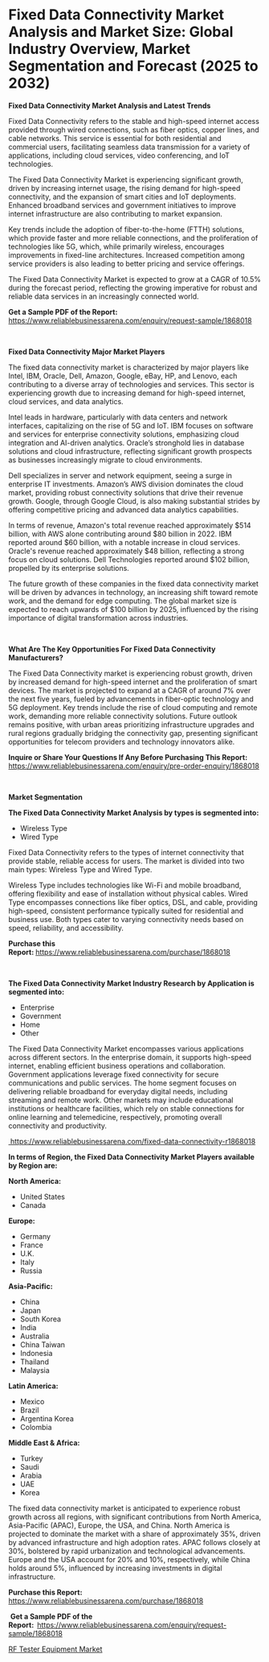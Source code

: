 <p><h1>Fixed Data Connectivity Market Analysis and Market Size: Global Industry Overview, Market Segmentation and Forecast (2025 to 2032)</h1></p><p><strong>Fixed Data Connectivity Market Analysis and Latest Trends</strong></p>
<p><p>Fixed Data Connectivity refers to the stable and high-speed internet access provided through wired connections, such as fiber optics, copper lines, and cable networks. This service is essential for both residential and commercial users, facilitating seamless data transmission for a variety of applications, including cloud services, video conferencing, and IoT technologies. </p><p>The Fixed Data Connectivity Market is experiencing significant growth, driven by increasing internet usage, the rising demand for high-speed connectivity, and the expansion of smart cities and IoT deployments. Enhanced broadband services and government initiatives to improve internet infrastructure are also contributing to market expansion. </p><p>Key trends include the adoption of fiber-to-the-home (FTTH) solutions, which provide faster and more reliable connections, and the proliferation of technologies like 5G, which, while primarily wireless, encourages improvements in fixed-line architectures. Increased competition among service providers is also leading to better pricing and service offerings. </p><p>The Fixed Data Connectivity Market is expected to grow at a CAGR of 10.5% during the forecast period, reflecting the growing imperative for robust and reliable data services in an increasingly connected world.</p></p>
<p><strong>Get a Sample PDF of the Report:&nbsp;</strong> <a href="https://www.reliablebusinessarena.com/enquiry/request-sample/1868018?utm_campaign=2343&utm_medium=2&utm_source=Github&utm_content=ia&utm_term=15022025&utm_id=fixed-data-connectivity">https://www.reliablebusinessarena.com/enquiry/request-sample/1868018</a></p>
<p>&nbsp;</p>
<p><strong>Fixed Data Connectivity Major Market Players</strong></p>
<p><p>The fixed data connectivity market is characterized by major players like Intel, IBM, Oracle, Dell, Amazon, Google, eBay, HP, and Lenovo, each contributing to a diverse array of technologies and services. This sector is experiencing growth due to increasing demand for high-speed internet, cloud services, and data analytics.</p><p>Intel leads in hardware, particularly with data centers and network interfaces, capitalizing on the rise of 5G and IoT. IBM focuses on software and services for enterprise connectivity solutions, emphasizing cloud integration and AI-driven analytics. Oracle’s stronghold lies in database solutions and cloud infrastructure, reflecting significant growth prospects as businesses increasingly migrate to cloud environments.</p><p>Dell specializes in server and network equipment, seeing a surge in enterprise IT investments. Amazon’s AWS division dominates the cloud market, providing robust connectivity solutions that drive their revenue growth. Google, through Google Cloud, is also making substantial strides by offering competitive pricing and advanced data analytics capabilities.</p><p>In terms of revenue, Amazon's total revenue reached approximately $514 billion, with AWS alone contributing around $80 billion in 2022. IBM reported around $60 billion, with a notable increase in cloud services. Oracle's revenue reached approximately $48 billion, reflecting a strong focus on cloud solutions. Dell Technologies reported around $102 billion, propelled by its enterprise solutions.</p><p>The future growth of these companies in the fixed data connectivity market will be driven by advances in technology, an increasing shift toward remote work, and the demand for edge computing. The global market size is expected to reach upwards of $100 billion by 2025, influenced by the rising importance of digital transformation across industries.</p></p>
<p>&nbsp;</p>
<p><strong>What Are The Key Opportunities For Fixed Data Connectivity Manufacturers?</strong></p>
<p><p>The Fixed Data Connectivity market is experiencing robust growth, driven by increased demand for high-speed internet and the proliferation of smart devices. The market is projected to expand at a CAGR of around 7% over the next five years, fueled by advancements in fiber-optic technology and 5G deployment. Key trends include the rise of cloud computing and remote work, demanding more reliable connectivity solutions. Future outlook remains positive, with urban areas prioritizing infrastructure upgrades and rural regions gradually bridging the connectivity gap, presenting significant opportunities for telecom providers and technology innovators alike.</p></p>
<p><strong>Inquire or Share Your Questions If Any Before Purchasing This Report:</strong> <a href="https://www.reliablebusinessarena.com/enquiry/pre-order-enquiry/1868018?utm_campaign=2343&utm_medium=2&utm_source=Github&utm_content=ia&utm_term=15022025&utm_id=fixed-data-connectivity">https://www.reliablebusinessarena.com/enquiry/pre-order-enquiry/1868018</a></p>
<p>&nbsp;</p>
<p><strong>Market Segmentation</strong></p>
<p><strong>The Fixed Data Connectivity Market Analysis by types is segmented into:</strong></p>
<p><ul><li>Wireless Type</li><li>Wired Type</li></ul></p>
<p><p>Fixed Data Connectivity refers to the types of internet connectivity that provide stable, reliable access for users. The market is divided into two main types: Wireless Type and Wired Type. </p><p>Wireless Type includes technologies like Wi-Fi and mobile broadband, offering flexibility and ease of installation without physical cables. Wired Type encompasses connections like fiber optics, DSL, and cable, providing high-speed, consistent performance typically suited for residential and business use. Both types cater to varying connectivity needs based on speed, reliability, and accessibility.</p></p>
<p><strong>Purchase this Report:&nbsp;</strong><a href="https://www.reliablebusinessarena.com/purchase/1868018?utm_campaign=2343&utm_medium=2&utm_source=Github&utm_content=ia&utm_term=15022025&utm_id=fixed-data-connectivity">https://www.reliablebusinessarena.com/purchase/1868018</a></p>
<p>&nbsp;</p>
<p><strong>The Fixed Data Connectivity Market Industry Research by Application is segmented into:</strong></p>
<p><ul><li>Enterprise</li><li>Government</li><li>Home</li><li>Other</li></ul></p>
<p><p>The Fixed Data Connectivity Market encompasses various applications across different sectors. In the enterprise domain, it supports high-speed internet, enabling efficient business operations and collaboration. Government applications leverage fixed connectivity for secure communications and public services. The home segment focuses on delivering reliable broadband for everyday digital needs, including streaming and remote work. Other markets may include educational institutions or healthcare facilities, which rely on stable connections for online learning and telemedicine, respectively, promoting overall connectivity and productivity.</p></p>
<p><a href="https://www.reliablebusinessarena.com/fixed-data-connectivity-r1868018?utm_campaign=2343&utm_medium=2&utm_source=Github&utm_content=ia&utm_term=15022025&utm_id=fixed-data-connectivity">&nbsp;https://www.reliablebusinessarena.com/fixed-data-connectivity-r1868018</a></p>
<p><strong>In terms of Region, the Fixed Data Connectivity Market Players available by Region are:</strong></p>
<p>
    <p> <strong> North America: </strong>
        <ul>
            <li>United States</li>
            <li>Canada</li>
        </ul>
        </p> 
    <p> <strong> Europe: </strong>
        <ul>
            <li>Germany</li>
            <li>France</li>
            <li>U.K.</li>
            <li>Italy</li>
            <li>Russia</li>
        </ul>
        </p> 
    <p> <strong> Asia-Pacific: </strong>
        <ul>
            <li>China</li>
            <li>Japan</li>
            <li>South Korea</li>
            <li>India</li>
            <li>Australia</li>
            <li>China Taiwan</li>
            <li>Indonesia</li>
            <li>Thailand</li>
            <li>Malaysia</li>
        </ul>
        </p> 
    <p> <strong> Latin America: </strong>
        <ul>
            <li>Mexico</li>
            <li>Brazil</li>
            <li>Argentina Korea</li>
            <li>Colombia</li>
        </ul>
        </p> 
    <p> <strong> Middle East & Africa: </strong>
        <ul>
            <li>Turkey</li>
            <li>Saudi</li>
            <li>Arabia</li>
            <li>UAE</li>
            <li>Korea</li>
        </ul>
    </p>
    </p>
<p><p>The fixed data connectivity market is anticipated to experience robust growth across all regions, with significant contributions from North America, Asia-Pacific (APAC), Europe, the USA, and China. North America is projected to dominate the market with a share of approximately 35%, driven by advanced infrastructure and high adoption rates. APAC follows closely at 30%, bolstered by rapid urbanization and technological advancements. Europe and the USA account for 20% and 10%, respectively, while China holds around 5%, influenced by increasing investments in digital infrastructure.</p></p>
<p><strong>Purchase this Report: </strong><a href="https://www.reliablebusinessarena.com/purchase/1868018?utm_campaign=2343&utm_medium=2&utm_source=Github&utm_content=ia&utm_term=15022025&utm_id=fixed-data-connectivity">https://www.reliablebusinessarena.com/purchase/1868018</a></p>
<p>&nbsp;<strong>Get a Sample PDF of the Report:&nbsp;&nbsp;</strong><a href="https://www.reliablebusinessarena.com/enquiry/request-sample/1868018?utm_campaign=2343&utm_medium=2&utm_source=Github&utm_content=ia&utm_term=15022025&utm_id=fixed-data-connectivity">https://www.reliablebusinessarena.com/enquiry/request-sample/1868018</a></p>
<p><strong></strong></p>
<p><p><a href="https://github.com/cheryjhonson/Market-Research-Report-List-1/blob/main/rf-tester-equipment-market.md?utm_campaign=2343&utm_medium=2&utm_source=Github&utm_content=ia&utm_term=15022025&utm_id=fixed-data-connectivity">RF Tester Equipment Market</a></p></p>
